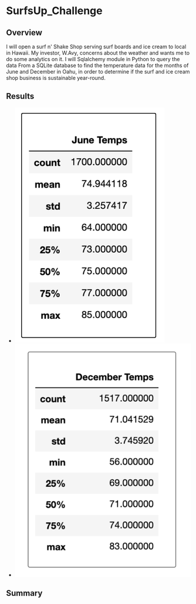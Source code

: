 # SurfsUp_Challenge

## Overview
I will open a surf n' Shake Shop serving surf boards and ice cream to local in Hawaii. My investor, W.Avy, concerns about the weather and wants me to do some analytics on it. 
I will Sqlalchemy module in Python to query the data From a SQLite database to find the temperature data for the months of June and December in Oahu, 
in order to determine if the surf and ice cream shop business is sustainable year-round.

## Results
 - ![june](/Resources/june.png)
 - ![dec](/Resources/dec.png)

## Summary
